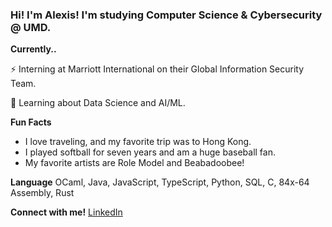 ### Hi! I'm Alexis! I'm studying Computer Science & Cybersecurity @ UMD.

**Currently..**

⚡️ Interning at Marriott International on their Global Information Security Team.

🪽 Learning about Data Science and AI/ML.

**Fun Facts**
- I love traveling, and my favorite trip was to Hong Kong.
- I played softball for seven years and am a huge baseball fan.
- My favorite artists are Role Model and Beabadoobee!

**Language**
OCaml, Java, JavaScript, TypeScript, Python, SQL, C, 84x-64 Assembly, Rust

**Connect with me!**
[LinkedIn](https://www.linkedin.com/in/alexis-tungcod-982624326/)

<!--
**atungcod/atungcod** is a ✨ _special_ ✨ repository because its `README.md` (this file) appears on your GitHub profile.

Here are some ideas to get you started:

- 🔭 I’m currently working on ...
- 🌱 I’m currently learning ...
- 👯 I’m looking to collaborate on ...
- 🤔 I’m looking for help with ...
- 💬 Ask me about ...
- 📫 How to reach me: ...
- 😄 Pronouns: ...
- ⚡ Fun fact: ...
-->
